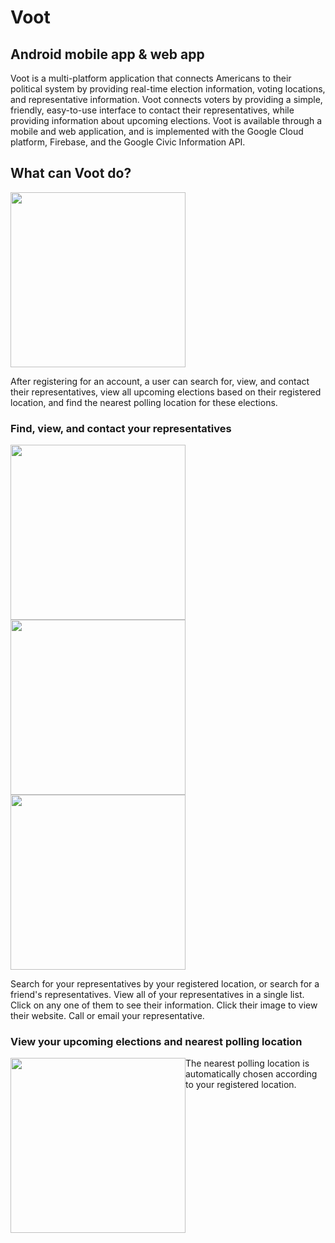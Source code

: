 # Voot
## Android mobile app & web app

Voot is a multi-platform application that connects Americans to their political system by providing real-time election information, voting locations, and representative information. Voot connects voters by providing a simple, friendly, easy-to-use interface to contact their representatives, while providing information about upcoming elections. Voot is available through a mobile and web application, and is implemented with the Google Cloud platform, Firebase, and the Google Civic Information API.

## What can Voot do?

<div>
  <img src="https://i.imgur.com/uziylpC.jpg" width="280"/>
  <p>After registering for an account, a user can search for, view, and contact their representatives, view all upcoming elections based on their registered location, and find the nearest polling location for these elections.</p>
</div>

### Find, view, and contact your representatives
<div>
  <img src="https://i.imgur.com/ZLWA9ip.jpg" width="280" style="float:left;" />
  <img src="https://i.imgur.com/YJjKubm.jpg" width="280"/>
  <img src="https://i.imgur.com/egJMxQR.jpg" width="280"/>
  <p>Search for your representatives by your registered location, or search for a friend's representatives. View all of your representatives in a single list. Click on any one of them to see their information. Click their image to view their website. Call or email your representative.</p>
</div>

### View your upcoming elections and nearest polling location
<div>
  <img src="https://i.imgur.com/JZPapIx.jpg" width="280" style="float:left;" />
  <p>The nearest polling location is automatically chosen according to your registered location.</p>
</div>

